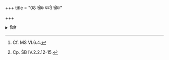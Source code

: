 +++
title = "08 सोमः पवते सोमः"

+++

<details><summary>थिते</summary>

8. He audibly recites the following formula[^1] three times (first) in the medium tone, (then) loudly and then very loudly-somaḥ pavate...[^2]  

[^1]: Cf. MS VI.6.4.  

[^2]: Cp. ŚB IV.2.2.12-15.  
</details>
